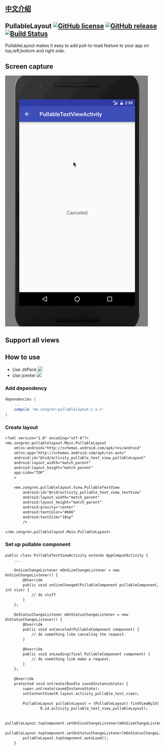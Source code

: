 ## [中文介绍](https://github.com/zongren/PullableLayout/blob/master/README_zh.md)

## PullableLayout [![GitHub license](https://img.shields.io/badge/license-MIT-lightgrey.svg)](https://github.com/zongren/PullableLayout/blob/master/LICENSE.md) [![GitHub release](https://img.shields.io/github/release/zongren/PullableLayout.svg)](https://github.com/zongren/PullableLayout/releases) [![Build Status](https://travis-ci.org/zongren/PullableLayout.svg?branch=master)](https://travis-ci.org/zongren/PullableLayout)

PullableLayout makes it easy to add pull-to-load feature to your app on top,left,bottom and right side.

## Screen capture
![](https://github.com/zongren/PullableLayout/blob/master/screen.gif)

## Support all views

## How to use
* Use JitPack [![](https://jitpack.io/v/zongren/PullableLayout.svg)](https://jitpack.io/#me.zongren/pullablelayout)
* Use jcenter [ ![](https://img.shields.io/bintray/v/zongren/maven/PullableLayout.svg)](https://bintray.com/zongren/maven/PullableLayout/_latestVersion)

### Add dependency
```build.gradle
dependencies {
    ...
    compile 'me.zongren:pullablelayout:x.x.x'
}
```

### Create layout
```
<?xml version="1.0" encoding="utf-8"?>
<me.zongren.pullablelayout.Main.PullableLayout
    xmlns:android="http://schemas.android.com/apk/res/android"
    xmlns:app="http://schemas.android.com/apk/res-auto"
    android:id="@+id/activity_pullable_text_view_pullableLayout"
    android:layout_width="match_parent"
    android:layout_height="match_parent"
    app:side="TOP"
    >

    <me.zongren.pullablelayout.View.PullableTextView
        android:id="@+id/activity_pullable_text_view_textView"
        android:layout_width="match_parent"
        android:layout_height="match_parent"
        android:gravity="center"
        android:textColor="#666"
        android:textSize="18sp"
        />

</me.zongren.pullablelayout.Main.PullableLayout>

```

### Set up pullable component
```
public class PullableTextViewActivity extends AppCompatActivity {
    ...
    
    OnSizeChangeListener mOnSizeChangeListener = new OnSizeChangeListener() {
        @Override
        public void onSizeChanged(PullableComponent pullableComponent, int size) {
            // do stuff
        }
    };
    
    OnStatusChangeListener mOnStatusChangeListener = new OnStatusChangeListener() {
        @Override
        public void onCanceled(PullableComponent component) {
            // do something like canceling the request.
        }
    
        @Override
        public void onLoading(final PullableComponent component) {
            // do something link make a request.
        }
    };

    @Override
    protected void onCreate(Bundle savedInstanceState) {
        super.onCreate(savedInstanceState);
        setContentView(R.layout.activity_pullable_text_view);

        PullableLayout pullableLayout = (PullableLayout) findViewById(
                R.id.activity_pullable_text_view_pullableLayout);
        
        pullableLayout.topComponent.setOnSizeChangeListener(mOnSizeChangeListener);
        pullableLayout.topComponent.setOnStatusChangeListener(mOnStatusChangeListener);
        pullableLayout.topComponent.autoLoad();
    }
```